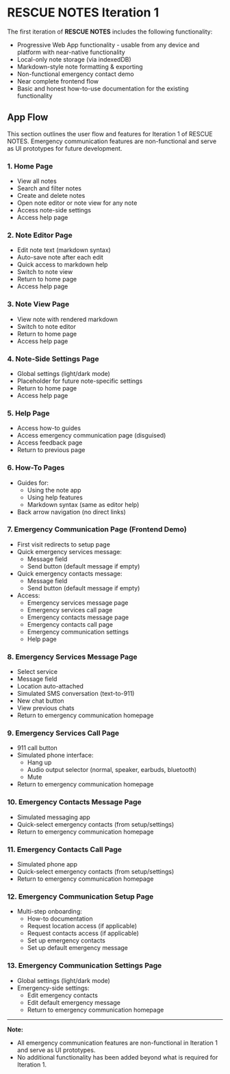 # RESCUE NOTES Iteration 1

The first iteration of **RESCUE NOTES** includes the following functionality:
- Progressive Web App functionality - usable from any device and platform with near-native functionality
- Local-only note storage (via indexedDB)
- Markdown-style note formatting & exporting
- Non-functional emergency contact demo
- Near complete frontend flow
- Basic and honest how-to-use documentation for the existing functionality

## App Flow

This section outlines the user flow and features for Iteration 1 of RESCUE NOTES. Emergency communication features are non-functional and serve as UI prototypes for future development.

### 1. Home Page
- View all notes
- Search and filter notes
- Create and delete notes
- Open note editor or note view for any note
- Access note-side settings
- Access help page

### 2. Note Editor Page
- Edit note text (markdown syntax)
- Auto-save note after each edit
- Quick access to markdown help
- Switch to note view
- Return to home page
- Access help page

### 3. Note View Page
- View note with rendered markdown
- Switch to note editor
- Return to home page
- Access help page

### 4. Note-Side Settings Page
- Global settings (light/dark mode)
- Placeholder for future note-specific settings
- Return to home page
- Access help page

### 5. Help Page
- Access how-to guides
- Access emergency communication page (disguised)
- Access feedback page
- Return to previous page

### 6. How-To Pages
- Guides for:
    - Using the note app
    - Using help features
    - Markdown syntax (same as editor help)
- Back arrow navigation (no direct links)

### 7. Emergency Communication Page (Frontend Demo)
- First visit redirects to setup page
- Quick emergency services message:
    - Message field
    - Send button (default message if empty)
- Quick emergency contacts message:
    - Message field
    - Send button (default message if empty)
- Access:
    - Emergency services message page
    - Emergency services call page
    - Emergency contacts message page
    - Emergency contacts call page
    - Emergency communication settings
    - Help page

### 8. Emergency Services Message Page
- Select service
- Message field
- Location auto-attached
- Simulated SMS conversation (text-to-911)
- New chat button
- View previous chats
- Return to emergency communication homepage

### 9. Emergency Services Call Page
- 911 call button
- Simulated phone interface:
    - Hang up
    - Audio output selector (normal, speaker, earbuds, bluetooth)
    - Mute
- Return to emergency communication homepage

### 10. Emergency Contacts Message Page
- Simulated messaging app
- Quick-select emergency contacts (from setup/settings)
- Return to emergency communication homepage

### 11. Emergency Contacts Call Page
- Simulated phone app
- Quick-select emergency contacts (from setup/settings)
- Return to emergency communication homepage

### 12. Emergency Communication Setup Page
- Multi-step onboarding:
    - How-to documentation
    - Request location access (if applicable)
    - Request contacts access (if applicable)
    - Set up emergency contacts
    - Set up default emergency message

### 13. Emergency Communication Settings Page
- Global settings (light/dark mode)
- Emergency-side settings:
    - Edit emergency contacts
    - Edit default emergency message
    - Return to emergency communication homepage

---

**Note:**
- All emergency communication features are non-functional in Iteration 1 and serve as UI prototypes.
- No additional functionality has been added beyond what is required for Iteration 1.
